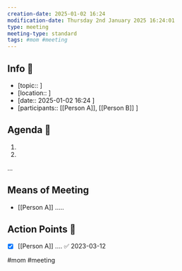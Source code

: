```yaml
---
creation-date: 2025-01-02 16:24 
modification-date: Thursday 2nd January 2025 16:24:01
type: meeting
meeting-type: standard
tags: #mom #meeting 
---
```


## Info 📑

- [topic:: ] 
- [location:: ] 
- [date::  2025-01-02 16:24  ]
- [participants:: [[Person A]], [[Person B]] ]


## Agenda 📝
1.
2.
...


## Means of Meeting 
- [[Person A]]  .....


## Action Points 🏹
- [x] [[Person A]] .... ✅ 2023-03-12



#mom #meeting
